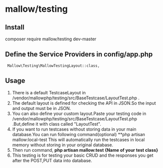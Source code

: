 # mallow/testing

## Install

  composer require mallow/testing dev-master

## Define the Service Providers in config/app.php

     Mallow\Testing\MallowTestingLayout::class,

## Usage

  1. There is a default TestcaseLayout in /vendor/mallowphp/testing/src/BaseTestcase/LayoutTest.php .
  2. The default layout is defined for checking the API in JSON.So the input and output must be in JSON.
  3. You can also define your custom layout.Paste your testing code in /vendor/mallowphp/testing/src/BaseTestcase/LayoutTest.php .But,define it with class called "LayoutTest".
  4. If you want to run testcases without storing data in your main database.You can run following command(optional)
      **php artisan mallow:local-test
     This will automatically run the testcases in local memory without storing in your original database.
  5. Then run command,
      **php artisan mallow:test {Name of your test class}**
  6. This testing is for testing your basic CRUD and the responses you get after the POST,PUT data into database.